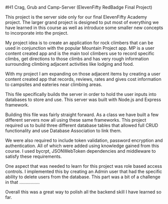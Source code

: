 #H1 Crag, Grub and Camp-Server (ElevenFifty RedBadge Final Project)

This project is the server side only for our final ElevenFifty Academy project. The larger grand project is designed to put most of everything we have learned in this course as well as introduce some smaller new concepts to incorporate into the project. 

My project idea is to create an application for rock climbers that can be used in conjunction with the popular Mountain Project app. MP is a user content created app and is the main tool climbers use to record specific climbs, get directions to those climbs and has very rough information surrounding climbing adjacent activities like lodging and food. 

With my project I am expanding on those adjacent items by creating a user content created app that records, reviews, rates and gives cost information to campsites and eateries near climbing areas. 

This file specifically builds the server in order to hold the user inputs into databases to store and use. This server was built with Node.js and Express framework. 

Building this file was fairly straight forward. As a class we have built a few different servers now all using these same frameworks. This project required us to build three different database tables that allowed full CRUD functionality and use Database Association to link them. 

We were also required to include token validation, password encryption and authentication. All of which were added using knowledge gained from this course. I used bycrpt, JSONWebToken dependencies and middleware to satisfy these requirements. 

One aspect that was needed to learn for this project was role based access controls. I implemented this by creating an Admin user that had the specific ability to delete users from the database. This part was a bit of a challenge in that ................

Overall this was a great way to polish all the backend skill I have learned so far.